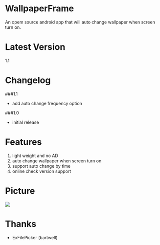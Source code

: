 WallpaperFrame
========
An opem source android app that will auto change wallpaper when screen turn on.

Latest Version
========
1.1

Changelog
========
###1.1
* add auto change frequency option

###1.0
* initial release

Features
========
1. light weight and no AD
2. auto change wallpaper when screen turn on
3. support auto change by time
4. online check version support

Picture
========
<img src="http://truth.bahamut.com.tw/s01/201408/d8409e25db69c1f617d5f5e5be123d59.PNG">

Thanks
========
* ExFilePicker (bartwell)
